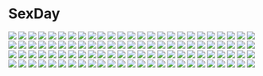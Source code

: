 # SexDay
![](https://konachan.com/jpeg/65c581607559ef4837e8ccebe7faf7a5/Konachan.com%20-%20210123%20game_cg%20tamanaha_renna%20touhikou_game%20yasuyuki.jpg)
![](https://konachan.com/jpeg/cd86da553ef2010bd3695435fedbbec2/Konachan.com%20-%20274317%20akira_b%20green_eyes%20green_hair%20hoodie%20league_of_legends%20lulu%20short_hair%20signed%20tears%20wink.jpg)
![](https://konachan.com/image/932bac32538272003fd90472cf6dbb0e/Konachan.com%20-%20229297%20animal%20ass%20bikini_top%20blush%20breasts%20bubbles%20choker%20dog%20doggirl%20leaves%20long_hair%20red_eyes%20red_hair%20swim_ring%20twintails%20underwater%20water%20wink.jpg)
![](https://konachan.com/image/c9ce3c5918051f925130bf19f1263e1b/Konachan.com%20-%20150785%20aqua_hair%20hatsune_miku%20japanese_clothes%20kimono%20koyuiko%20long_hair%20snow%20stars%20twintails%20vocaloid%20wedding_attire%20yuki_miku.jpg)
![](https://konachan.com/image/5b3561fefafd57ca773c67546c9b176c/Konachan.com%20-%2030504%20natsume_aya%20natsume_maya%20tenjou_tenge.jpg)
![](https://konachan.com/image/345573c7a3a6203345144fdc10a2420e/Konachan.com%20-%20232033%20anus%20ass%20breasts%20brown_eyes%20censored%20flowers%20granblue_fantasy%20gray_hair%20long_hair%20nakatokung%20nipples%20nude%20pussy%20signed%20skirt%20zooey_%28granblue_fantasy%29.jpg)
![](https://konachan.com/jpeg/61506e334776e155082f777fd2e9cf09/Konachan.com%20-%20174114%20ass%20blonde_hair%20blue_eyes%20blush%20fang%20hat%20long_hair%20moriya_suwako%20nopan%20ribbons%20sefa%20skirt%20thighhighs%20touhou%20twintails%20upskirt%20white.jpg)
![](https://konachan.com/image/da97b625f262711057fcceb1e1360893/Konachan.com%20-%20170721%20black_hair%20celestia_rudenberk%20dangan-ronpa%20dress%20gothic%20goth-loli%20headdress%20lolita_fashion%20long_hair%20pantyhose%20red_eyes%20skirt%20tie%20twintails%20zgxuke.jpg)
![](https://konachan.com/jpeg/2802ba8b0156cc8085bb39c42f6031d9/Konachan.com%20-%20249113%206u_%28eternal_land%29%20bikini%20breasts%20brown_hair%20cleavage%20green%20koizumi_hanayo%20love_live%21_school_idol_project%20purple_eyes%20short_hair%20swimsuit%20wristwear.jpg)
![](https://konachan.com/image/e372ce22b04bc9457fc9452cee852bff/Konachan.com%20-%2021778%20bunnygirl%20houraisan_kaguya%20inaba_tewi%20moon%20reisen_udongein_inaba%20tagme_%28artist%29%20touhou%20yagokoro_eirin.jpg)
![](https://konachan.com/image/659b14310053765590a1ed0df9b5ae59/Konachan.com%20-%20105680%20aircraft%20all_male%20bandage%20gun%20hat%20kagamine_len%20koi_wa_sensou_%28vocaloid%29%20male%20shirano%20uniform%20vocaloid%20weapon.jpg)
![](https://konachan.com/image/8302a3a8cff27572688a039f1e5247cb/Konachan.com%20-%2089417%20green%20jq%20landscape%20scenic%20the_matrix.jpg)
![](https://konachan.com/jpeg/633739a242f1cc2716ec1c6b98a42927/Konachan.com%20-%2090550%20bed%20blue_hair%20blush%20bra%20charlotte_vaasa%20game_cg%20journey%20nanairo_kouro%20naruse_mamoru%20navel%20panties%20purple_eyes%20short_hair%20thighhighs%20underwear%20wet.jpg)
![](https://konachan.com/image/852ceb94ecc358a8f993b41ab7663525/Konachan.com%20-%2092800%202girls%20blonde_hair%20car%20chipika%20horns%20ibuki_suika%20kirisame_marisa%20touhou%20tree%20water%20witch.jpg)
![](https://konachan.com/image/10fff5c9f5f82b753519a4c39b9318b2/Konachan.com%20-%2021501%20remilia_scarlet%20touhou%20vampire.jpg)
![](https://konachan.com/jpeg/b1694fc5cc2ad454fc9e9be0eb4504aa/Konachan.com%20-%2099947%20blue_eyes%20brown_hair%20erect_nipples%20kamimura_chika%20kouzaka_kouhei%20sisters%20thighhighs.jpg)
![](https://konachan.com/jpeg/4cb44f66ab21e5a55b6a90f683373554/Konachan.com%20-%20147655%20aoba_mami%20blue_hair%20game_cg%20green_eyes%20otama%21_otaku_nakama_wa_chikkoi_mania%20ozawa_akifumi%20panties%20skirt%20spread_legs%20thighhighs%20underwear%20unisonshift.jpg)
![](https://konachan.com/image/c28378f07df405e702b40d5de45c2894/Konachan.com%20-%20142111%20animal_ears%20breasts%20chipika%20cleavage%20hinanawi_tenshi%20inubashiri_momiji%20nude%20onsen%20touhou%20wet%20wolfgirl.jpg)
![](https://konachan.com/image/3c77331f4dc3ffd9173a8c0b63ba5ee9/Konachan.com%20-%2071932%20shimetta_oshime%20snow%20twintails%20white_hair.jpg)
![](https://konachan.com/image/9bf1fcdff632aaba7925c048a6bef1ca/Konachan.com%20-%2089590%20akiyama_sou%20game_cg%20misaki_kurehito%20sasaki_kaori%20trumple%20ushinawareta_mirai_wo_motomete.jpg)
![](https://konachan.com/jpeg/194397aa5efba29262837fd90fde62dc/Konachan.com%20-%20296674%20banishment%20clouds%20dress%20original%20scenic%20signed%20summer%20summer_dress%20sunset%20water.jpg)
![](https://konachan.com/image/bc37852c2f6d73eeb4be35f3d7d5a0ce/Konachan.com%20-%20215050%20aqua_eyes%20aqua_hair%20bai_yemeng%20hatsune_miku%20vocaloid%20wink%20wristwear.jpg)
![](https://konachan.com/jpeg/b887030cb8dbb8d4312b5e786ff410e5/Konachan.com%20-%2057259%20panties%20school_uniform%20sesena_yau%20underwear.jpg)
![](https://konachan.com/jpeg/62805986e629ad080d81447aa430b2d2/Konachan.com%20-%20199710%20apple%20braids%20brown_hair%20candy%20festival%20food%20fruit%20game_cg%20headband%20long_hair%20male%20purple_eyes%20purple_hair%20short_hair%20summer%20syroh%20yukata.jpg)
![](https://konachan.com/image/aa9b0d3fb1ce927c27e94b729b32b6cf/Konachan.com%20-%2053224%20bath%20bathtub%20blue%20glasses%20panties%20rezi%20underwear.jpg)
![](https://konachan.com/image/8086061a8807e52f4b1e60c4f286a0db/Konachan.com%20-%2081510%20breasts%20kakesu%20nipples%20nude%20seto_no_hanayome%20seto_san%20white.jpg)
![](https://konachan.com/image/93998633732921317573117fd09be491/Konachan.com%20-%20277841%20an-telin%20ass%20barefoot%20brown_eyes%20brown_hair%20cape%20glasses%20hat%20nude%20sideboob%20touhou%20twintails%20usami_sumireko.jpg)
![](https://konachan.com/jpeg/9e1f940ea078d506b935924d24b5f6b1/Konachan.com%20-%20297716%20ass%20blue_eyes%20blush%20cameltoe%20cropped%20fate_grand_order%20fate_%28series%29%20happymonk%20long_hair%20purple_hair%20twintails%20white%20yang_guifei_%28fate_grand_order%29.jpg)
![](https://konachan.com/image/ccb34e22ed20f9207091f61038d54d53/Konachan.com%20-%2084955%20kiryu_zero%20vampire_knight%20yuuki_cross.jpg)
![](https://konachan.com/image/c43faeb49a4f1c5ec7a6cb105a8f7d87/Konachan.com%20-%2036115%20akiba_rika%20hanbun_no_tsuki_ga_noboru_sora%20long_hair%20purple_eyes%20purple_hair%20scan.jpg)
![](https://konachan.com/jpeg/5e78da40f709c11dc9fff0caf698145e/Konachan.com%20-%20297554%20aqua_eyes%20bandage%20barefoot%20bell%20bow%20braids%20cat_smile%20kagura_nana%20long_hair%20navel%20open_shirt%20sarashi%20skirt%20underwear%20white_hair%20wuhuo.jpg)
![](https://konachan.com/image/10c14dc7e456cb48904da5c6315c73c1/Konachan.com%20-%2057681%20galge.com%20logo%20nanakusa_amane%20panties%20thighhighs%20underwear.jpg)
![](https://konachan.com/jpeg/12facbe76e8aa9981c940bdf4157660c/Konachan.com%20-%2020159%20shingetsutan_tsukihime%20tohno_akiha%20vector%20vermillion_akiha.jpg)
![](https://konachan.com/jpeg/52a861ec1555f54d5f362b752c50852e/Konachan.com%20-%20150191%20animal_ears%20bed%20breasts%20bunny_ears%20bunnygirl%20irie_jun%20long_hair%20nipples%20nopan%20pink_hair%20red_eyes%20thighhighs%20undressing%20wristwear.jpg)
![](https://konachan.com/image/d3d08930de05fac76b9aa3b2d658197a/Konachan.com%20-%20231626%20aliasing%20building%20city%20long_hair%20male%20original%20rain%20scenic%20short_hair%20skirt%20umbrella%20water%20wenqing_yan_%28yuumei_art%29.jpg)
![](https://konachan.com/jpeg/c64466936d524bc0ebee944f0a03933d/Konachan.com%20-%20160731%20mahou_shoujo_madoka_magica%20miki_sayaka%20u_u_%28mooooooou%29%20white.jpg)
![](https://konachan.com/image/7f9f872fb1cdbffa3fd88ec637a4b54e/Konachan.com%20-%2081458%20blue_hair%20blush%20breasts%20cleavage%20long_hair%20nanao_naru%20no_bra%20nopan%20red_eyes%20tattoo%20towel.jpg)
![](https://konachan.com/image/6a88f4be78025f2a51458ed809af63b1/Konachan.com%20-%2051273%20hirasawa_yui%20k-on%21.jpg)
![](https://konachan.com/image/527732759d12e0d5d8df9cd85ff9d31c/Konachan.com%20-%2071102%20animal_ears%20bikini%20catgirl%20kooh%20natsumiya_yuzu%20pangya%20red_eyes%20swimsuit%20tail.jpg)
![](https://konachan.com/jpeg/bd4c2dca576f89f6c21ff62bb5d0c414/Konachan.com%20-%20150787%20animal%20animal_ears%20brown_hair%20cat%20catgirl%20chen%20daidai_ookami%20hat%20tail%20touhou.jpg)
![](https://konachan.com/image/e60522dec8a93bf046a896464cb68e98/Konachan.com%20-%20237356%20aliasing%20aqua_eyes%20dress%20headband%20horns%20kanna_kamui%20kobayashi-san_chi_no_maid_dragon%20loli%20purple_hair%20tagme_%28artist%29%20thighhighs%20twintails%20wings.jpg)
![](https://konachan.com/image/f0b29a5e68785e03ee4816fa1a3bb5ea/Konachan.com%20-%20205395%20akemi_homura%20akuma_homura%20black_hair%20blackrabbitsoul%20chinese_clothes%20chinese_dress%20gradient%20headband%20long_hair%20red_eyes%20thighhighs.jpg)
![](https://konachan.com/jpeg/a267fef8d339748c048434da7bc38ecc/Konachan.com%20-%20260404%20blonde_hair%20clouds%20hat%20moriya_suwako%20short_hair%20sky%20tagme_%28artist%29%20touhou.jpg)
![](https://konachan.com/image/8a73e44b294b0354b7075ccc18759c6e/Konachan.com%20-%20138301%20blue_eyes%20blush%20koisuru_koto_to_mitsuketari%20long_hair%20maki_yahiro%20panties%20pink_hair%20scan%20shirt%20striped_panties%20twintails%20underwear.jpg)
![](https://konachan.com/image/a59144ae7dbfea2919b9c523cd7c99e5/Konachan.com%20-%20289141%20aliasing%20blush%20braids%20breasts%20cleavage%20close%20food%20green_eyes%20jdjd0tmt%20kanroji_mitsuri%20kimetsu_no_yaiba%20long_hair%20pink_hair.jpg)
![](https://konachan.com/jpeg/1fbca0bb07063079531e55f03ad11412/Konachan.com%20-%20145422%20alcot%20blush%20breasts%20cleavage%20game_cg%20headband%20kamishiro_yuka%20naka_no_hito_nado_inai%20narumi_yuu.jpg)
![](https://konachan.com/image/8fb1577b25194014fa530ec20e0dd8fa/Konachan.com%20-%20163845%202girls%20barefoot%20green_eyes%20green_hair%20necklace%20toriya.jpg)
![](https://konachan.com/jpeg/065e782266416a7d4295f8dad72527a5/Konachan.com%20-%20153947%20blush%20brown_eyes%20brown_hair%20cropped%20original%20ribbons%20scan%20usotsukiya%20white_hair.jpg)
![](https://konachan.com/jpeg/fe49cef354fe0560c46a488215a71eb0/Konachan.com%20-%20279704%20ass%20bed%20blush%20brown_eyes%20brown_hair%20kure_masahiro%20long_hair%20original%20panties%20pantyhose%20school_uniform%20teddy_bear%20underwear.jpg)
![](https://konachan.com/image/4e9ed7bd90d01d39b26d1507df182824/Konachan.com%20-%2053120%20remilia_scarlet%20touhou%20vampire%20wings.jpg)
![](https://konachan.com/image/2e0a3a0a8b0f969c84a819b68608ff3e/Konachan.com%20-%2088310%20elfen_lied%20lucy_%28elfen_lied%29.jpg)
![](https://konachan.com/image/3104eac8c34372e9c8a5765edc26627c/Konachan.com%20-%20283391%20barefoot%20black_hair%20brown_eyes%20cameltoe%20clione_chestnut%20leotard%20loli%20original%20signed%20white.jpg)
![](https://konachan.com/image/a9d7054f94256edf4d3125961d5f883a/Konachan.com%20-%2090785%20chibi%20hatsune_miku%20japanese_clothes%20long_hair%20pokachu%20twintails%20vocaloid.jpg)
![](https://konachan.com/image/9992899194552594b0cce5772dfa5e87/Konachan.com%20-%2059804%20amamiya_shiina%20nogizaka_haruka%20nogizaka_haruka_no_himitsu%20nogizaka_mika%20sky%20water.jpg)
![](https://konachan.com/jpeg/d18910cee0159db8ee1fc574f62569a1/Konachan.com%20-%20256756%20blush%20bondage%20bow%20breasts%20cinnamon_%28sayori%29%20clouds%20game_cg%20nekopara%20neko_works%20purple_hair%20ribbons%20rope%20sayori%20short_hair%20skirt%20sky%20yellow_eyes.jpg)
![](https://konachan.com/jpeg/815153421c93946ad79cf5d3164f46ae/Konachan.com%20-%20193739%20all_male%20animal%20bird%20blue%20building%20clouds%20headphones%20jm-dot%20male%20original%20sky.jpg)
![](https://konachan.com/image/7946a6b6fc93f41c28f2ee22716e1a93/Konachan.com%20-%20258966%20chibi%20darling_in_the_franxx%20gradient%20mecha%20spear%20tpip_%28aixuan%29%20watermark%20weapon.jpg)
![](https://konachan.com/image/14f7bfd8b841e339cebd2e8c23d46394/Konachan.com%20-%20206179%20anthropomorphism%20kamiya_tomoe%20kantai_collection%20murakumo_%28kancolle%29%20panties%20pantyhose%20underwear.jpg)
![](https://konachan.com/jpeg/3544d8a0c757289788e627cab9a41bb0/Konachan.com%20-%20268768%20blonde_hair%20blue_eyes%20blush%20long_hair%20nahaki%20rachel_gardner%20satsuriku_no_tenshi.jpg)
![](https://konachan.com/image/288a0ec7d4d2d2fc36940cc723c5a35d/Konachan.com%20-%20144131%202girls%20black_hair%20brown_eyes%20brown_hair%20dress%20hirasawa_yui%20k-on%21%20long_hair%20nakano_azusa%20petals%20red_eyes%20scan%20short_hair%20twintails%20umbrella%20wink.jpg)
![](https://konachan.com/image/7f7760f9eeeb72224b2b16f212ee6111/Konachan.com%20-%2082772%20brown_eyes%20brown_hair%20fujikawa_sakuya%20hat%20ribbons%20shameimaru_aya%20short_hair%20skirt%20touhou%20wings%20wink.jpg)
![](https://konachan.com/jpeg/a85d1d6d3800c83b775340f256095a77/Konachan.com%20-%20189255%20blush%20game_cg%20green_eyes%20panties%20pink_hair%20shirato_usagi%20skirt%20skirt_lift%20sky%20spocon%21%20sport%20tennis%20twintails%20underwear%20upskirt%20wristwear.jpg)
![](https://konachan.com/image/30360e7c1bd4d91b954b5ac31d793c05/Konachan.com%20-%2075157%20animal_ears%20blonde_hair%20blue_eyes%20headphones%20kagamine_len%20male%20short_hair%20tail%20vocaloid.jpg)
![](https://konachan.com/jpeg/dbebc27e9040595018a8655190102f72/Konachan.com%20-%20297476%20bicolored_eyes%20christmas%20honnou_%28kjs9504%29%20original%20ribbons%20short_hair.jpg)
![](https://konachan.com/jpeg/e661e995acb21c3b9037f138cd78583a/Konachan.com%20-%20295040%20brown_hair%20flowers%20genderswap%20japanese_clothes%20kawacy%20kibutsuji_muzan%20kimetsu_no_yaiba%20kimono%20long_hair%20male%20red_eyes%20waifu2x%20watermark.jpg)
![](https://konachan.com/jpeg/78533c2b6450efee8bc42990c176d449/Konachan.com%20-%20148596%20black_hair%20blush%20breast_grab%20dracu-riot%21%20game_cg%20mera_azusa%20muririn%20mutsura_yuuto%20nipples%20panties%20panty_pull%20underwear%20yuzusoft.jpg)
![](https://konachan.com/image/196fc3253719750571fa239e2fea78c1/Konachan.com%20-%2043350%20breasts%20cc%20cleavage%20code_geass%20collar%20green_hair%20long_hair%20navel%20vector%20yellow_eyes.jpg)
![](https://konachan.com/jpeg/8b5f8fc85f3ca897b2eb3e3c0740f3af/Konachan.com%20-%20240111%20animal_ears%20anthropomorphism%20bicolored_eyes%20black_hair%20breasts%20gloves%20kemono_friends%20ryou%40ryou%20short_hair%20skirt%20tail%20tie%20watermark%20wolfgirl.jpg)
![](https://konachan.com/image/47d6649f3fd82bc28c37610669193d46/Konachan.com%20-%2077802%20all_male%20code_geass%20kururugi_suzaku%20lelouch_lamperouge%20male%20vector%20watermark.jpg)
![](https://konachan.com/image/5be4892a6beb4d25477bce1b68c29681/Konachan.com%20-%20223645%202girls%20blue_eyes%20blue_hair%20breasts%20choker%20cleavage%20gia%20glasses%20gloves%20goggles%20gun%20hat%20katana%20original%20shorts%20signed%20sword%20thighhighs%20underboob%20weapon.jpg)
![](https://konachan.com/jpeg/812714ebc60249ef17b4523d6d634595/Konachan.com%20-%20241752%20annin_doufu%20idolmaster%20idolmaster_cinderella_girls%20idolmaster_cinderella_girls_starlight_stage%20love_live%21_school_idol_project%20matsuo_chizuru.jpg)
![](https://konachan.com/image/40db0d58f872a3fac916c31389648f0b/Konachan.com%20-%2041490%20chaos%3Bhead%20nishijou_takumi%20orgel_seira.jpg)
![](https://konachan.com/image/de99b5558aee9153dd9688fa66a910b7/Konachan.com%20-%208634%20saikano.jpg)
![](https://konachan.com/image/30f697dc7a61b0c85514ed61d62bcdf1/Konachan.com%20-%20284359%20blue_eyes%20blush%20breasts%20clouds%20cropped%20dress%20hat%20kmsquid%20long_hair%20nipples%20no_bra%20panties%20red_hair%20see_through%20sky%20summer_dress%20underwear%20water%20wet.jpg)
![](https://konachan.com/image/3963f3d316711f1b6a7e8a594360c68c/Konachan.com%20-%2061372%20hatsune_miku%20vocaloid.jpg)
![](https://konachan.com/image/2b899b935fcd3997be05ca85885ed192/Konachan.com%20-%20160546%20animal_ears%20barefoot%20breasts%20catgirl%20gray%20kaenbyou_rin%20multiple_tails%20nude%20pointed_ears%20red_eyes%20red_hair%20tail%20touhou%20yaruku.jpg)
![](https://konachan.com/image/4dba47be5c27b4f78cdcde5dd938824f/Konachan.com%20-%2016521%20all_male%20barefoot%20goggles%20male%20short_hair%20shorts%20tagme%20water%20white_hair.jpg)
![](https://konachan.com/image/bac86975edc8fb19b09f5cbf628749f2/Konachan.com%20-%2014608%20ayanami_rei%20neon_genesis_evangelion.jpg)
![](https://konachan.com/jpeg/8465f6e410b06aa5d5b10157a53ee9d5/Konachan.com%20-%20161986%202girls%20black_hair%20ikegami_akane%20japanese_clothes%20long_hair%20original%20scan.jpg)
![](https://konachan.com/image/943fe16407d679809361453f8027c164/Konachan.com%20-%20297097%20aqua_eyes%20ass%20blush%20braids%20cameltoe%20christmas%20dress%20erect_nipples%20granblue_fantasy%20hinata_sora%20horns%20long_hair%20pink_hair%20pointed_ears%20thighhighs.jpg)
![](https://konachan.com/image/7a693997c91ecc520e31407e7e8b2db0/Konachan.com%20-%2034904%20cc%20code_geass%20kallen_stadtfeld%20kururugi_suzaku%20lelouch_lamperouge%20male.jpg)
![](https://konachan.com/image/624ca713b75a48642212870b538bc16f/Konachan.com%20-%2040449%20francesca_lucchini%20loli%20panties%20strike_witches%20underwear.jpg)
![](https://konachan.com/jpeg/15f095c3e302cb4522f2d143aad760b3/Konachan.com%20-%20226809%20all_male%20demon%20ensemble_stars%21%20male%20sakuma_rei%20sakuma_ritsu%20yuhazu_%28rhe-rhe%29.jpg)
![](https://konachan.com/image/507cff20bd72a5a14b4365e9f1201b25/Konachan.com%20-%20110113%2024_%2824phage%29%20clouds%20dress%20gloves%20hatsune_miku%20petals%20stars%20vocaloid.jpg)
![](https://konachan.com/image/557f329e68695375a9884bc9c897d79b/Konachan.com%20-%20158181%20building%20clouds%20night%20nobody%20original%20scenic%20silhouette%20sky%20stars%20v-any.jpg)
![](https://konachan.com/image/4c06f70ddcf6b1de01791c6f7bf55a72/Konachan.com%20-%2038231%20animal_ears%20catgirl%20faye%20neko_kawaigari_klein_inuneko_byouin_shinsatsuchuu%20tagme.jpg)
![](https://konachan.com/image/42662df75565e700a56ec058a86fcb6d/Konachan.com%20-%20302843%20animal%20blush%20dog%20headband%20loli%20long_hair%20night%20niliu_chahui%20original%20red_eyes%20skirt%20sky%20stars%20tagme_%28artist%29%20tokisaki_mio%20white_hair.jpg)
![](https://konachan.com/jpeg/bef5498df22e0cd95f27f56d2bae9b22/Konachan.com%20-%20256928%20annin_doufu%20blonde_hair%20brown_hair%20clarice_%28idolmaster%29%20dress%20idolmaster%20idolmaster_cinderella_girls%20instrument%20short_hair%20suit%20twintails.jpg)
![](https://konachan.com/image/be592e8906dc789791e6573c26a6f1df/Konachan.com%20-%20137957%20blonde_hair%20caidychen%20culture_japan%20long_hair%20skirt%20suenaga_mirai%20yellow_eyes.jpg)
![](https://konachan.com/jpeg/4cdc5682a444da415ba18c2abec47853/Konachan.com%20-%20159371%20%40clare%20ass%20black_hair%20garter%20mikasa_ackerman%20no_bra%20panties%20shingeki_no_kyojin%20short_hair%20underwear%20white.jpg)
![](https://konachan.com/jpeg/c7911f432871d5d489ef1cc86ff651ce/Konachan.com%20-%20229142%20bra%20breasts%20condom%20cum%20fang%20misaki_kurehito%20nipples%20open_shirt%20panties%20purple_eyes%20red_hair%20school_uniform%20twintails%20underwear%20undressing%20white.jpg)
![](https://konachan.com/image/2b71d3a2d18bc1d05eaf47a14f23d750/Konachan.com%20-%2039806%20katana%20konpaku_youmu%20myon%20saigyouji_yuyuko%20sword%20touhou%20weapon.jpg)
![](https://konachan.com/image/ed802eb7309c1df35a515816a6a25f4d/Konachan.com%20-%20145203%20animal_ears%20black_hair%20blonde_hair%20blush%20boots%20braids%20catgirl%20hakurei_reimu%20hat%20kanijiru%20long_hair%20orange_eyes%20original%20tail%20touhou.jpg)
![](https://konachan.com/image/7dd1bc94d9b1f794514cba2be0735939/Konachan.com%20-%20100808%20hug%20macross%20macross_frontier%20male%20ranka_lee%20saotome_alto.jpg)
![](https://konachan.com/image/a7a9c32f9e35e196fb8f918b7f11d82e/Konachan.com%20-%20299318%20aliasing%20blonde_hair%20blush%20cameltoe%20cape%20fate_%28series%29%20food%20fruit%20gloves%20green_eyes%20kotatsu%20long_hair%20panties%20pantyhose%20skirt_lift%20tries%20underwear.jpg)
![](https://konachan.com/image/379adebfd3de3a9131dbd05cb2af72e0/Konachan.com%20-%20104616%20aonoe%20blue_eyes%20dress%20megurine_luka%20pink_hair%20short_hair%20vocaloid.jpg)
![](https://konachan.com/jpeg/21e916ac786a7ac9d5d0e32a9b0ba7e1/Konachan.com%20-%20241155%20annin_doufu%20idolmaster%20idolmaster_cinderella_girls%20idolmaster_cinderella_girls_starlight_stage%20mukai_takumi.jpg)
![](https://konachan.com/image/496f21e7410e713526bf0bd19bf6a13e/Konachan.com%20-%2016256%20dark_skin%20granado_espada%20gray%20scout_%28granado_espada%29%20white_hair.jpg)
![](https://konachan.com/image/a2df515a1424cab9cbc5e32b778439b1/Konachan.com%20-%20252220%20aoandon%20aqua_eyes%20breasts%20butterfly%20cleavage%20green_hair%20headdress%20japanese_clothes%20liu_lan%20long_hair%20onmyouji%20thighhighs%20yukata%20zettai_ryouiki.jpg)
![](https://konachan.com/image/dd13461242da3b971d502d69be55b255/Konachan.com%20-%20146349%20bicolored_eyes%20chuunibyou_demo_koi_ga_shitai%21%20eyepatch%20gun%20ikeda_kazumi%20school_uniform%20takanashi_rikka%20thighhighs%20weapon.jpg)
